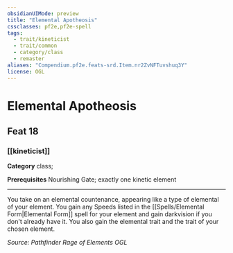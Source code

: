 ```yaml
---
obsidianUIMode: preview
title: "Elemental Apotheosis"
cssclasses: pf2e,pf2e-spell
tags:
  - trait/kineticist
  - trait/common
  - category/class
  - remaster
aliases: "Compendium.pf2e.feats-srd.Item.nr2ZvNFTuvshuq3Y"
license: OGL
---
```

# Elemental Apotheosis
## Feat 18
### [[kineticist]]

**Category** class; 



**Prerequisites** Nourishing Gate; exactly one kinetic element
* * *
You take on an elemental countenance, appearing like a type of elemental of your element. You gain any Speeds listed in the [[Spells/Elemental Form|Elemental Form]] spell for your element and gain darkvision if you don't already have it. You also gain the elemental trait and the trait of your chosen element.

*Source: Pathfinder Rage of Elements*
*OGL*